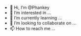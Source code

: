 - 👋 Hi, I’m @Phankey
- 👀 I’m interested in ...
- 🌱 I’m currently learning ...
- 💞️ I’m looking to collaborate on ...
- 📫 How to reach me ...

<!---
Phankey/Phankey is a ✨ special ✨ repository because its `README.md` (this file) appears on your GitHub profile.
You can click the Preview link to take a look at your changes.
--->
